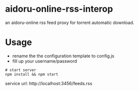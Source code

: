 # aidoru-online-rss-interop

an aidoru-online rss feed proxy for torrent automatic download.

# Usage

- rename the the configuration template to config.js
- fill up your username/password

```
# start server
npm install && npm start
```

service url:
http://localhost:3456/feeds.rss
